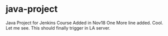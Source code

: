 # java-project
Java Project for Jenkins Course
Added in Nov18
One More line added.
Cool. 
Let me see. 
This should finally trigger in LA server.
>>>>
